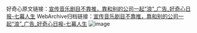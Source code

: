 好奇心原文链接：[宣传音乐剧目不靠推，靠和别的公司一起“浪”_广告_好奇心日报-七幕人生](https://www.qdaily.com/articles/11175.html)
WebArchive归档链接：[宣传音乐剧目不靠推，靠和别的公司一起“浪”_广告_好奇心日报-七幕人生](http://web.archive.org/web/20190623163911/https://www.qdaily.com/articles/11175.html)
![image](http://ww3.sinaimg.cn/large/007d5XDply1g3wd2icrzfj30u06rnqv5)
